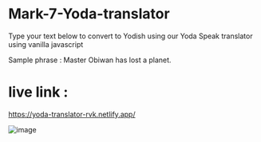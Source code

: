 # Mark-7-Yoda-translator

Type your text below to convert to Yodish using our Yoda Speak translator using vanilla javascript

Sample phrase : Master Obiwan has lost a planet.

# live link :
https://yoda-translator-rvk.netlify.app/

![image](https://user-images.githubusercontent.com/9660782/189822616-57fdc3c3-7f80-43ba-aad4-3c8a083614c8.png)

